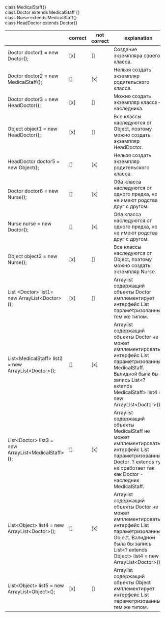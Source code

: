 <!-- language: Java -->
class MedicalStaff{}  
class Doctor extends MedicalStaff {}  
class Nurse extends MedicalStaff{}  
class HeadDoctor extends Doctor{}  

|   | correct | not correct  | explanation  |
|---|---|---|---|
|  Doctor doctor1 = new Doctor(); |  [x] |[]  |Создание экземпляра своего класса.  |
|  Doctor doctor2 = new MedicalStaff(); |[]   | [x]  | Нельзя создать экземпляр родительского класса. |
|  Doctor doctor3 = new HeadDoctor(); |  [x] | []  | Можно создать экземпляр класса-наследника.  |
| Object object1 = new HeadDoctor();  |  [x] | []  | Все классы наследуются от Object, поэтому можно создать экземпляр HeadDoctor.
|  HeadDoctor doctor5 = new Object(); |  [] | [x]  |  Нельзя создать экземпляр родительского класса. |
| Doctor doctor6 = new Nurse();  | []  | [x]  | Оба класса наследуются от одного предка, но не имеют родства друг с другом.  |
|  Nurse nurse = new Doctor(); |  [] |[x]   |  Оба класса наследуются от одного предка, но не имеют родства друг с другом. |
|  Object object2 = new Nurse(); |  [x] | []  | Все классы наследуются от Object, поэтому можно создать экземпляр Nurse.  |
|List \<Doctor> list1= new ArrayList\<Doctor>();   |  [x] | []  | Arraylist содержащий объекты Doctor имплементирует интерфейс List параметризованный тем же типом. |
|  List\<MedicalStaff> list2 = new ArrayList\<Doctor>(); |  [] | [x]  | Arraylist содержащий объекты Doctor не может имплементировать интерфейс List  параметризованный MedicalStaff. Валидной была бы запись List<? extends MedicalStaff> list4 = new ArrayList\<Doctor>();|
| List\<Doctor> list3 = new ArrayList\<MedicalStaff>();  |[]   | [x]  | Arraylist содержащий объекты MedicalStaff не может имплементировать интерфейс List параметризованный Doctor. ? extends тут не сработает так как Doctor - наследник MedicalStaff.
|  List\<Object> list4 = new ArrayList\<Doctor>(); |  [] |  [x] |  Arraylist содержащий объекты Doctor не может имплементировать интерфейс List параметризованный Object. Валидной была бы запись  List<? extends Object> list4 = new ArrayList\<Doctor>(); |
|  List\<Object> list5 = new ArrayList\<Object>(); |  [x] | []  |Arraylist содержащий объекты Object имплементирует интерфейс List параметризованный тем же типом.   |